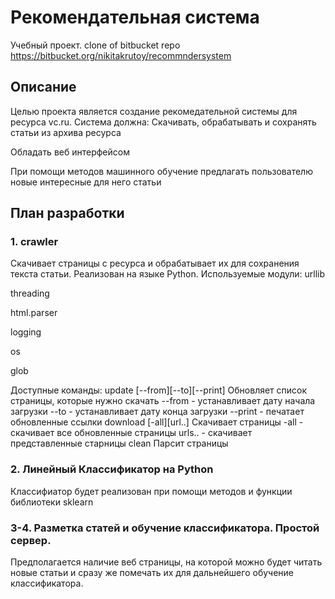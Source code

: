 # Рекомендательная система
Учебный проект.
clone of bitbucket repo https://bitbucket.org/nikitakrutoy/recommndersystem


## Описание
Целью проекта является создание рекомедательной системы для ресурса vc.ru.
Система должна:
Скачивать, обрабатывать и сохранять статьи из архива ресурса

Обладать веб интерфейсом

При помощи методов машинного обучение предлагать пользователю новые интересные для него статьи

## План разработки
### 1. crawler
Скачивает страницы с ресурса и обрабатывает их для сохранения текста статьи. Реализован на языке Python.
Используемые модули:
urllib

threading

html.parser

logging

os

glob

Доступные команды:
update [--from][--to][--print] Обновляет список страницы, которые нужно скачать
--from - устанавливает дату начала загрузки
--to - устанавливает дату конца загрузки
--print - печатает обновленные ссылки
download [-all][url..] Скачивает страницы
-all - скачивает все обновленные страницы
urls.. - скачивает представленные старницы
clean Парсит страницы
### 2. Линейный Классификатор на Python
Классифиатор будет реализован при помощи методов и функции библиотеки sklearn
### 3-4. Разметка статей и обучение классификатора. Простой сервер.
Предполагается наличие веб страницы, на которой можно будет читать новые статьи и сразу же помечать их для дальнейшего обучение классификатора.
